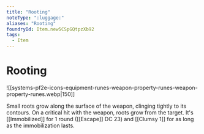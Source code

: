 ```yaml
---
title: "Rooting"
noteType: ":luggage:"
aliases: "Rooting"
foundryId: Item.new5CSpGQtpzXb92
tags:
  - Item
---
```


# Rooting
![[systems-pf2e-icons-equipment-runes-weapon-property-runes-weapon-property-runes.webp|150]]

Small roots grow along the surface of the weapon, clinging tightly to its contours. On a critical hit with the weapon, roots grow from the target. It's [[Immobilized]] for 1 round ([[Escape]] DC 23) and [[Clumsy 1]] for as long as the immobilization lasts.
